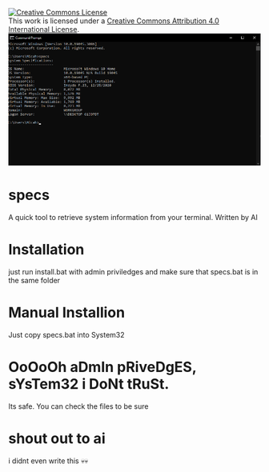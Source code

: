 <a rel="license" href="http://creativecommons.org/licenses/by/4.0/"><img alt="Creative Commons License" style="border-width:0" src="https://i.creativecommons.org/l/by/4.0/80x15.png" /></a><br />This work is licensed under a <a rel="license" href="http://creativecommons.org/licenses/by/4.0/">Creative Commons Attribution 4.0 International License</a>.
![The program in action.](image.png)

# specs

A quick tool to retrieve system information from your terminal. Written by AI

# Installation

just run install.bat with admin priviledges and make sure that specs.bat is in the same folder

# Manual Installion

Just copy specs.bat into System32

# OoOoOh aDmIn pRiveDgES, sYsTem32 i DoNt tRuSt.

Its safe. You can check the files to be sure

# shout out to ai

i didnt even write this 💀💀
